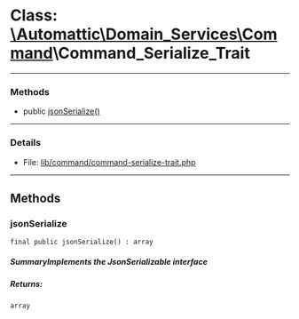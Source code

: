 # Class: [\Automattic](../namespaces/automattic.md)[\Domain_Services](../namespaces/automattic-domain-services.md)[\Command](../namespaces/automattic-domain-services-command.md)\Command_Serialize_Trait


---

### Methods

* public [jsonSerialize()](#method_jsonSerialize)

---

### Details

* File: [lib/command/command-serialize-trait.php](../../lib/command/command-serialize-trait.php)

---

## Methods

<a id="method_jsonSerialize"></a>
### jsonSerialize

```
final public jsonSerialize() : array
```

##### SummaryImplements the JsonSerializable interface
##### Returns:

```
array
```
